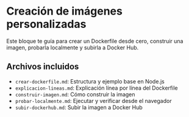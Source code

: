 # Creación de imágenes personalizadas

Este bloque te guía para crear un Dockerfile desde cero, construir una imagen, probarla localmente y subirla a Docker Hub.

## Archivos incluidos

- `crear-dockerfile.md`: Estructura y ejemplo base en Node.js
- `explicacion-lineas.md`: Explicación línea por línea del Dockerfile
- `construir-imagen.md`: Cómo construir la imagen
- `probar-localmente.md`: Ejecutar y verificar desde el navegador
- `subir-dockerhub.md`: Subir la imagen a Docker Hub
